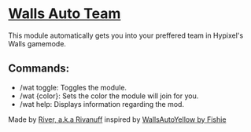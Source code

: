 # [Walls Auto Team](https://www.chattriggers.com/modules/v/WallsAutoTeam)

This module automatically gets you into your preffered team in Hypixel's Walls gamemode.


## Commands:
- /wat toggle: Toggles the module.
- /wat {color}: Sets the color the module will join for you.
- /wat help: Displays information regarding the mod.

Made by [River, a.k.a Rivanuff](https://rivanuff.com) inspired by [WallsAutoYellow by Fishie](https://www.chattriggers.com/modules/v/WallsAutoYellow)